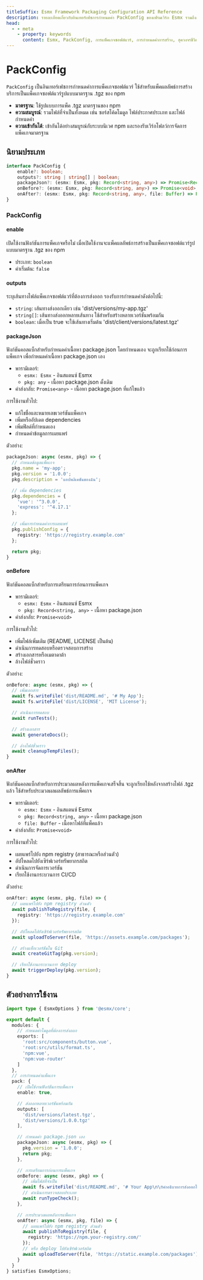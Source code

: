 ```yaml
---
titleSuffix: Esmx Framework Packaging Configuration API Reference
description: รายละเอียดเกี่ยวกับอินเทอร์เฟซการกำหนดค่า PackConfig ของเฟรมเวิร์ก Esmx รวมถึงกฎการแพ็คเกจซอฟต์แวร์ การกำหนดค่าผลลัพธ์ และฮุควงจรชีวิต ช่วยให้นักพัฒนาสามารถดำเนินกระบวนการสร้างมาตรฐานได้
head:
  - - meta
    - property: keywords
      content: Esmx, PackConfig, การแพ็คเกจซอฟต์แวร์, การกำหนดค่าการสร้าง, ฮุควงจรชีวิต, การกำหนดค่าแพ็คเกจ, เว็บแอปพลิเคชันเฟรมเวิร์ก
---
```


# PackConfig

`PackConfig` เป็นอินเทอร์เฟซการกำหนดค่าการแพ็คเกจซอฟต์แวร์ ใช้สำหรับแพ็คผลลัพธ์การสร้างบริการเป็นแพ็คเกจซอฟต์แวร์รูปแบบมาตรฐาน .tgz ของ npm

- **มาตรฐาน**: ใช้รูปแบบการแพ็ค .tgz มาตรฐานของ npm
- **ความสมบูรณ์**: รวมไฟล์ที่จำเป็นทั้งหมด เช่น ซอร์สโค้ดโมดูล ไฟล์ประกาศประเภท และไฟล์กำหนดค่า
- **ความเข้ากันได้**: เข้ากันได้อย่างสมบูรณ์กับระบบนิเวศ npm และรองรับเวิร์กโฟลว์การจัดการแพ็คเกจมาตรฐาน

## นิยามประเภท

```ts
interface PackConfig {
    enable?: boolean;
    outputs?: string | string[] | boolean;
    packageJson?: (esmx: Esmx, pkg: Record<string, any>) => Promise<Record<string, any>>;
    onBefore?: (esmx: Esmx, pkg: Record<string, any>) => Promise<void>;
    onAfter?: (esmx: Esmx, pkg: Record<string, any>, file: Buffer) => Promise<void>;
}
```

### PackConfig

#### enable

เปิดใช้งานฟังก์ชันการแพ็คเกจหรือไม่ เมื่อเปิดใช้งานจะแพ็คผลลัพธ์การสร้างเป็นแพ็คเกจซอฟต์แวร์รูปแบบมาตรฐาน .tgz ของ npm

- ประเภท: `boolean`
- ค่าเริ่มต้น: `false`

#### outputs

ระบุเส้นทางไฟล์แพ็คเกจซอฟต์แวร์ที่ต้องการส่งออก รองรับการกำหนดค่าดังต่อไปนี้:
- `string`: เส้นทางส่งออกเดียว เช่น 'dist/versions/my-app.tgz'
- `string[]`: เส้นทางส่งออกหลายเส้นทาง ใช้สำหรับสร้างหลายเวอร์ชันพร้อมกัน
- `boolean`: เมื่อเป็น true จะใช้เส้นทางเริ่มต้น 'dist/client/versions/latest.tgz'

#### packageJson

ฟังก์ชันคอลแบ็กสำหรับกำหนดค่าเนื้อหา package.json โดยกำหนดเอง จะถูกเรียกใช้ก่อนการแพ็คเกจ เพื่อกำหนดค่าเนื้อหา package.json เอง

- พารามิเตอร์:
  - `esmx: Esmx` - อินสแตนซ์ Esmx
  - `pkg: any` - เนื้อหา package.json ดั้งเดิม
- ค่าส่งกลับ: `Promise<any>` - เนื้อหา package.json ที่แก้ไขแล้ว

การใช้งานทั่วไป:
- แก้ไขชื่อและหมายเลขเวอร์ชันแพ็คเกจ
- เพิ่มหรืออัปเดต dependencies
- เพิ่มฟิลด์ที่กำหนดเอง
- กำหนดค่าข้อมูลการเผยแพร่

ตัวอย่าง:
```ts
packageJson: async (esmx, pkg) => {
  // กำหนดข้อมูลแพ็คเกจ
  pkg.name = 'my-app';
  pkg.version = '1.0.0';
  pkg.description = 'แอปพลิเคชันของฉัน';

  // เพิ่ม dependencies
  pkg.dependencies = {
    'vue': '^3.0.0',
    'express': '^4.17.1'
  };

  // เพิ่มการกำหนดค่าการเผยแพร่
  pkg.publishConfig = {
    registry: 'https://registry.example.com'
  };

  return pkg;
}
```

#### onBefore

ฟังก์ชันคอลแบ็กสำหรับการเตรียมการก่อนการแพ็คเกจ

- พารามิเตอร์:
  - `esmx: Esmx` - อินสแตนซ์ Esmx
  - `pkg: Record<string, any>` - เนื้อหา package.json
- ค่าส่งกลับ: `Promise<void>`

การใช้งานทั่วไป:
- เพิ่มไฟล์เพิ่มเติม (README, LICENSE เป็นต้น)
- ดำเนินการทดสอบหรือตรวจสอบการสร้าง
- สร้างเอกสารหรือเมตาดาต้า
- ล้างไฟล์ชั่วคราว

ตัวอย่าง:
```ts
onBefore: async (esmx, pkg) => {
  // เพิ่มเอกสาร
  await fs.writeFile('dist/README.md', '# My App');
  await fs.writeFile('dist/LICENSE', 'MIT License');

  // ดำเนินการทดสอบ
  await runTests();

  // สร้างเอกสาร
  await generateDocs();

  // ล้างไฟล์ชั่วคราว
  await cleanupTempFiles();
}
```

#### onAfter

ฟังก์ชันคอลแบ็กสำหรับการประมวลผลหลังการแพ็คเกจเสร็จสิ้น จะถูกเรียกใช้หลังจากสร้างไฟล์ .tgz แล้ว ใช้สำหรับประมวลผลผลลัพธ์การแพ็คเกจ

- พารามิเตอร์:
  - `esmx: Esmx` - อินสแตนซ์ Esmx
  - `pkg: Record<string, any>` - เนื้อหา package.json
  - `file: Buffer` - เนื้อหาไฟล์ที่แพ็คแล้ว
- ค่าส่งกลับ: `Promise<void>`

การใช้งานทั่วไป:
- เผยแพร่ไปยัง npm registry (สาธารณะหรือส่วนตัว)
- อัปโหลดไปยังเซิร์ฟเวอร์ทรัพยากรสถิต
- ดำเนินการจัดการเวอร์ชัน
- เรียกใช้งานกระบวนการ CI/CD

ตัวอย่าง:
```ts
onAfter: async (esmx, pkg, file) => {
  // เผยแพร่ไปยัง npm registry ส่วนตัว
  await publishToRegistry(file, {
    registry: 'https://registry.example.com'
  });

  // อัปโหลดไปยังเซิร์ฟเวอร์ทรัพยากรสถิต
  await uploadToServer(file, 'https://assets.example.com/packages');

  // สร้างแท็กเวอร์ชันใน Git
  await createGitTag(pkg.version);

  // เรียกใช้งานกระบวนการ deploy
  await triggerDeploy(pkg.version);
}
```

## ตัวอย่างการใช้งาน

```ts title="entry.node.ts"
import type { EsmxOptions } from '@esmx/core';

export default {
  modules: {
    // กำหนดค่าโมดูลที่ต้องการส่งออก
    exports: [
      'root:src/components/button.vue',
      'root:src/utils/format.ts',
      'npm:vue',
      'npm:vue-router'
    ]
  },
  // การกำหนดค่าแพ็คเกจ
  pack: {
    // เปิดใช้งานฟังก์ชันการแพ็คเกจ
    enable: true,

    // ส่งออกหลายเวอร์ชันพร้อมกัน
    outputs: [
      'dist/versions/latest.tgz',
      'dist/versions/1.0.0.tgz'
    ],

    // กำหนดค่า package.json เอง
    packageJson: async (esmx, pkg) => {
      pkg.version = '1.0.0';
      return pkg;
    },

    // การเตรียมการก่อนการแพ็คเกจ
    onBefore: async (esmx, pkg) => {
      // เพิ่มไฟล์ที่จำเป็น
      await fs.writeFile('dist/README.md', '# Your App\n\nคำอธิบายการส่งออกโมดูล...');
      // ดำเนินการตรวจสอบประเภท
      await runTypeCheck();
    },

    // การประมวลผลหลังการแพ็คเกจ
    onAfter: async (esmx, pkg, file) => {
      // เผยแพร่ไปยัง npm registry ส่วนตัว
      await publishToRegistry(file, {
        registry: 'https://npm.your-registry.com/'
      });
      // หรือ deploy ไปยังเซิร์ฟเวอร์สถิต
      await uploadToServer(file, 'https://static.example.com/packages');
    }
  }
} satisfies EsmxOptions;
```